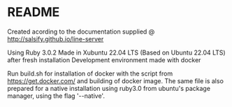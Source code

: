 # README

Created acording to the documentation supplied @ http://salsify.github.io/line-server

Using Ruby 3.0.2
Made in Xubuntu 22.04 LTS (Based on Ubuntu 22.04 LTS) after fresh installation
Development environment made with docker

Run build.sh for installation of docker with the script from https://get.docker.com/ and building of docker image.
The same file is also prepared for a native installation using ruby3.0 from ubuntu's package manager, using the flag '--native'.

  
